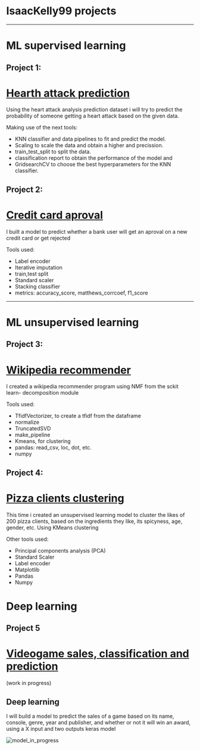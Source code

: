 # IsaacKelly99 projects 

---

# ML supervised learning
## Project 1:
# [Hearth attack prediction](https://github.com/IsaacKelly99/IKR/blob/master/Heart_attack_analysis.ipynb)
  Using the heart attack analysis prediction dataset i will try to predict the probability of someone getting a heart attack based on the given data.
  
  Making use of the next tools:
  * KNN classifier and data pipelines to fit and predict the model.
  * Scaling to scale the data and obtain a higher and precission.
  * train_test_split to split the data.
  * classification report to obtain the performance of the model
  and
  * GridsearchCV to choose the best hyperparameters for the KNN classifier.

## Project 2:
# [Credit card aproval](https://github.com/IsaacKelly99/IKR/blob/master/Credit_card_aproval.ipynb)
  I built a model to predict whether a bank user will get an aproval on a new credit card or get rejected

  Tools used:
  * Label encoder
  * Iterative imputation
  * train,test split
  * Standard scaler
  * Stacking classifier
  * metrics: accuracy_score, matthews_corrcoef, f1_score
 
---

# ML unsupervised learning
## Project 3:
# [Wikipedia recommender](https://github.com/IsaacKelly99/IKR/blob/master/wikipedia_recomendations.ipynb)
  I created a wikipedia recommender program using NMF from the sckit learn- decomposition module

  Tools used:
  * TfidfVectorizer, to create a tfidf from the dataframe
  * normalize
  * TruncatedSVD
  * make_pipeline
  * Kmeans, for clustering
  * pandas: read_csv, loc, dot, etc.
  * numpy

## Project 4:
# [Pizza clients clustering](https://github.com/IsaacKelly99/IKR/blob/master/Pizza_clustering_and_recomendations.ipynb)
  This time i created an unsupervised learning model to cluster the likes of 200 pizza clients, based on the ingredients they like, its spicyness, age, gender, etc. Using KMeans   clustering

  Other tools used:
  *  Principal components analysis (PCA)
  *  Standard Scaler
  *  Label encoder
  *  Matplotlib
  *  Pandas
  *  Numpy

# Deep learning
## Project 5
# [Videogame sales, classification and prediction](https://github.com/IsaacKelly99/IKR/blob/master/Videogame_sales.ipynb) 
(work in progress)
## Deep learning
I will build a model to predict the sales of a game based on its name, console, genre, year and publisher, and whether or not it will win an award, using a X input and two outputs keras model

![model_in_progress](https://user-images.githubusercontent.com/63071737/118232450-ce351980-b44d-11eb-8f8f-e6966a06eadd.png)
